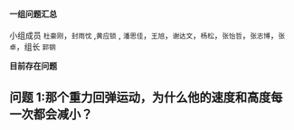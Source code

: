 #### 一组问题汇总

小组成员 `杜豪刚`，`封雨忱` ,`黄应锁` , `潘思佳`，`王旭`，`谢达文`，`杨松`，`张怡哲`，`张志博`，`张卓`，组长 `郭钢`

**目前存在问题**

## 问题 1:那个重力回弹运动，为什么他的速度和高度每一次都会减小？
